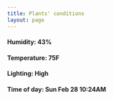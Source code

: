 ```yaml
---
title: Plants' conditions
layout: page
---
```



#### Humidity: 43%
#### Temperature: 75F
#### Lighting: High
#### Time of day: Sun Feb 28 10:24AM
